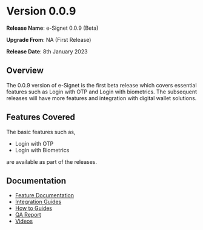 # Version 0.0.9

**Release Name**: e-Signet 0.0.9 (Beta)

**Upgrade From**: NA (First Release)

**Release Date**: 8th January 2023

## Overview

The 0.0.9 version of e-Signet is the first beta release which covers essential features such as Login with OTP and Login with biometrics. The subsequent releases will have more features and integration with digital wallet solutions.

## Features Covered

The basic features such as,

* Login with OTP
* Login with Biometrics

are available as part of the releases.

## Documentation

* [Feature Documentation](./)
* [Integration Guides](inetgration-guide.md)
* [How to Guides](how-to-guide.md)
* [QA Report](test-report-1.0.0.md)
* [Videos](release-notes-1.0.0.md)
